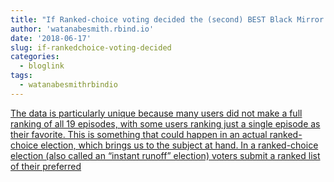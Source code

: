 ```yaml
---
title: "If Ranked-choice voting decided the (second) BEST Black Mirror episode"
author: 'watanabesmith.rbind.io'
date: '2018-06-17'
slug: if-rankedchoice-voting-decided
categories:
  - bloglink
tags:
  - watanabesmithrbindio
---
```


[The data is particularly unique because many users did not make a full ranking of all 19 episodes, with some users ranking just a single episode as their favorite. This is something that could happen in an actual ranked-choice election, which brings us to the subject at hand. In a ranked-choice election (also called an “instant runoff” election) voters submit a ranked list of their preferred<i class="fas fa-external-link-alt"></i>](https://WatanabeSmith.rbind.io/post/ranked-black-mirror/)

